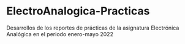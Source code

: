 # ElectroAnalogica-Practicas
Desarrollos de los reportes de prácticas de la asignatura Electrónica Analógica en el periodo enero-mayo 2022
